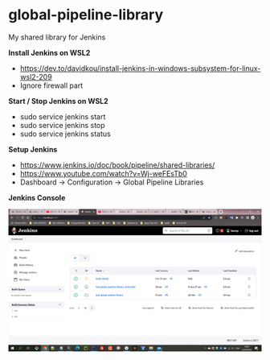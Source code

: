 # global-pipeline-library
My shared library for Jenkins



<b>Install Jenkins on WSL2</b> 

- https://dev.to/davidkou/install-jenkins-in-windows-subsystem-for-linux-wsl2-209
- Ignore firewall part

<b>Start / Stop Jenkins on WSL2</b> 

- sudo service jenkins start
- sudo service jenkins stop
- sudo service jenkins status


<b>Setup Jenkins</b> 

- https://www.jenkins.io/doc/book/pipeline/shared-libraries/
- https://www.youtube.com/watch?v=Wj-weFEsTb0
- Dashboard -> Configuration -> Global Pipeline Libraries

<b>Jenkins Console</b> 

![alt text](https://github.com/sunnyau/global-pipeline-library/blob/main/jenkins_ui.png)
